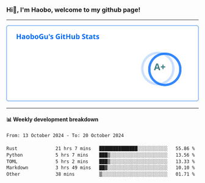 <!--<h2 align="center"> Hi👋, I'm Haobo, welcome to my github page! </h2>-->
### Hi👋, I'm Haobo, welcome to my github page!
-------

<img href="https://github.com/HaoboGu" src="assets/stats.svg" alt="github stats" /> 

-------

#### 📊 **Weekly development breakdown**
<!--START_SECTION:waka-->

```txt
From: 13 October 2024 - To: 20 October 2024

Rust              21 hrs 7 mins   ██████████████░░░░░░░░░░░   55.86 %
Python            5 hrs 7 mins    ███▒░░░░░░░░░░░░░░░░░░░░░   13.56 %
TOML              5 hrs 2 mins    ███▒░░░░░░░░░░░░░░░░░░░░░   13.33 %
Markdown          3 hrs 49 mins   ██▓░░░░░░░░░░░░░░░░░░░░░░   10.10 %
Other             38 mins         ▒░░░░░░░░░░░░░░░░░░░░░░░░   01.71 %
```

<!--END_SECTION:waka-->
<!--
backup url: https://github-readme-status-dusky-ten.vercel.app/api?username=HaoboGu&count_private=true&show_icons=true&theme=transparent&border_color=2f80ed
-->
<!--
**HaoboGu/HaoboGu** is a ✨ _special_ ✨ repository because its `README.md` (this file) appears on your GitHub profile.

Here are some ideas to get you started:

- 🔭 I’m currently working on AI-assisted programming tools
- 🌱 I’m currently learning ...
- 👯 I’m looking to collaborate on ...
- 🤔 I’m looking for help with ...
- 💬 Ask me about ...
- 📫 How to reach me: ...
- 😄 Pronouns: ...
- ⚡ Fun fact: ...
-->

